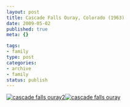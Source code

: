 ```yaml
--- 
layout: post
title: Cascade Falls Ouray, Colorado (1963)
date: 2009-05-02
published: true
meta: {}

tags: 
- family
type: post
categories: 
- archive
- family
status: publish
---
```

[![cascade falls ouray2](http://media.eick.us/2011/05/334957774_b2f0c65044.jpg)](http://www.flickr.com/photos/19429588@N00/334957774 "View 'cascade falls ouray2' on Flickr.com")[![cascade falls ouray](http://media.eick.us/2011/05/334956473_7adb4e7a31.jpg)](http://www.flickr.com/photos/19429588@N00/334956473 "View 'cascade falls ouray' on Flickr.com")
